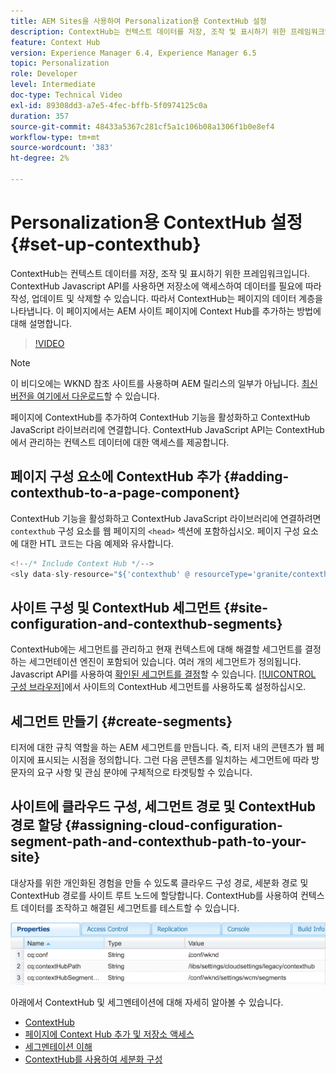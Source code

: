 ```yaml
---
title: AEM Sites을 사용하여 Personalization용 ContextHub 설정
description: ContextHub는 컨텍스트 데이터를 저장, 조작 및 표시하기 위한 프레임워크입니다. ContextHub Javascript API를 사용하면 저장소에 액세스하여 데이터를 필요에 따라 작성, 업데이트 및 삭제할 수 있습니다. 따라서 ContextHub는 페이지의 데이터 계층을 나타냅니다. 이 페이지에서는 AEM 사이트 페이지에 Context Hub를 추가하는 방법에 대해 설명합니다.
feature: Context Hub
version: Experience Manager 6.4, Experience Manager 6.5
topic: Personalization
role: Developer
level: Intermediate
doc-type: Technical Video
exl-id: 89308dd3-a7e5-4fec-bffb-5f0974125c0a
duration: 357
source-git-commit: 48433a5367c281cf5a1c106b08a1306f1b0e8ef4
workflow-type: tm+mt
source-wordcount: '383'
ht-degree: 2%

---
```


# Personalization용 ContextHub 설정 {#set-up-contexthub}

ContextHub는 컨텍스트 데이터를 저장, 조작 및 표시하기 위한 프레임워크입니다. ContextHub Javascript API를 사용하면 저장소에 액세스하여 데이터를 필요에 따라 작성, 업데이트 및 삭제할 수 있습니다. 따라서 ContextHub는 페이지의 데이터 계층을 나타냅니다. 이 페이지에서는 AEM 사이트 페이지에 Context Hub를 추가하는 방법에 대해 설명합니다.

>[!VIDEO](https://video.tv.adobe.com/v/34820?quality=12&learn=on&captions=kor)

>[!NOTE]
>
>이 비디오에는 WKND 참조 사이트를 사용하며 AEM 릴리스의 일부가 아닙니다. [최신 버전을 여기에서 다운로드](https://github.com/adobe/aem-guides-wknd/releases)할 수 있습니다.

페이지에 ContextHub를 추가하여 ContextHub 기능을 활성화하고 ContextHub JavaScript 라이브러리에 연결합니다. ContextHub JavaScript API는 ContextHub에서 관리하는 컨텍스트 데이터에 대한 액세스를 제공합니다.

## 페이지 구성 요소에 ContextHub 추가 {#adding-contexthub-to-a-page-component}

ContextHub 기능을 활성화하고 ContextHub JavaScript 라이브러리에 연결하려면 `contexthub` 구성 요소를 웹 페이지의 `<head>` 섹션에 포함하십시오. 페이지 구성 요소에 대한 HTL 코드는 다음 예제와 유사합니다.

```java
<!--/* Include Context Hub */-->
<sly data-sly-resource="${'contexthub' @ resourceType='granite/contexthub/components/contexthub'}"/>
```

## 사이트 구성 및 ContextHub 세그먼트 {#site-configuration-and-contexthub-segments}

ContextHub에는 세그먼트를 관리하고 현재 컨텍스트에 대해 해결할 세그먼트를 결정하는 세그먼테이션 엔진이 포함되어 있습니다. 여러 개의 세그먼트가 정의됩니다. Javascript API를 사용하여 [확인된 세그먼트를 결정](https://helpx.adobe.com/kr/experience-manager/6-5/sites/developing/using/ch-adding.html#DeterminingResolvedContextHubSegments)할 수 있습니다. [[!UICONTROL 구성 브라우저]](https://experienceleague.adobe.com/docs/experience-manager-cloud-service/implementing/developing/configurations.html?lang=ko)에서 사이트의 ContextHub 세그먼트를 사용하도록 설정하십시오.

## 세그먼트 만들기 {#create-segments}

티저에 대한 규칙 역할을 하는 AEM 세그먼트를 만듭니다. 즉, 티저 내의 콘텐츠가 웹 페이지에 표시되는 시점을 정의합니다. 그런 다음 콘텐츠를 일치하는 세그먼트에 따라 방문자의 요구 사항 및 관심 분야에 구체적으로 타겟팅할 수 있습니다.

## 사이트에 클라우드 구성, 세그먼트 경로 및 ContextHub 경로 할당 {#assigning-cloud-configuration-segment-path-and-contexthub-path-to-your-site}

대상자를 위한 개인화된 경험을 만들 수 있도록 클라우드 구성 경로, 세분화 경로 및 ContextHub 경로를 사이트 루트 노드에 할당합니다. ContextHub를 사용하여 컨텍스트 데이터를 조작하고 해결된 세그먼트를 테스트할 수 있습니다.

![CRXDE Lite](assets/crx-de-properties.png)

아래에서 ContextHub 및 세그멘테이션에 대해 자세히 알아볼 수 있습니다.

* [ContextHub](https://helpx.adobe.com/kr/experience-manager/6-5/sites/developing/using/contexthub.html)
* [페이지에 Context Hub 추가 및 저장소 액세스](https://helpx.adobe.com/kr/experience-manager/6-5/sites/developing/using/ch-adding.html)
* [세그멘테이션 이해](https://helpx.adobe.com/kr/experience-manager/6-5/sites/classic-ui-authoring/using/classic-personalization-campaigns-segmentation.html)
* [ContextHub를 사용하여 세분화 구성](https://helpx.adobe.com/kr/experience-manager/6-5/sites/administering/using/segmentation.html)

